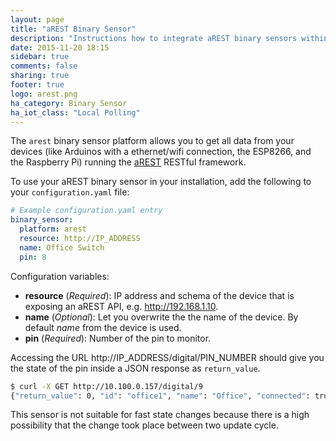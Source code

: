 ```yaml
---
layout: page
title: "aREST Binary Sensor"
description: "Instructions how to integrate aREST binary sensors within Home Assistant."
date: 2015-11-20 18:15
sidebar: true
comments: false
sharing: true
footer: true
logo: arest.png
ha_category: Binary Sensor
ha_iot_class: "Local Polling"
---
```



The `arest` binary sensor platform allows you to get all data from your devices (like Arduinos with a ethernet/wifi connection, the ESP8266, and the Raspberry Pi) running the [aREST](http://arest.io/) RESTful framework.

To use your aREST binary sensor in your installation, add the following to your `configuration.yaml` file:

```yaml
# Example configuration.yaml entry
binary_sensor:
  platform: arest
  resource: http://IP_ADDRESS
  name: Office Switch
  pin: 8
```

Configuration variables:

- **resource** (*Required*): IP address and schema of the device that is exposing an aREST API, e.g. http://192.168.1.10.
- **name** (*Optional*): Let you overwrite the the name of the device. By default *name* from the device is used.
- **pin** (*Required*): Number of the pin to monitor.

Accessing the URL http://IP_ADDRESS/digital/PIN_NUMBER should give you the state of the pin inside a JSON response as `return_value`.

```bash
$ curl -X GET http://10.100.0.157/digital/9
{"return_value": 0, "id": "office1", "name": "Office", "connected": true}

```

<p class='note'>
This sensor is not suitable for fast state changes because there is a high possibility that the change took place between two update cycle. 
</p>
